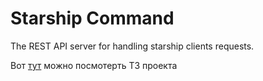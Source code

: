 # Starship Command

The REST API server for handling starship clients requests.

Вот [тут](https://docs.google.com/document/d/1G6URBOew1XY_o6vuwBBKnyhgYMWYWzp2tFedxSK1CeE/edit?usp=sharing) можно посмотерть ТЗ проекта
